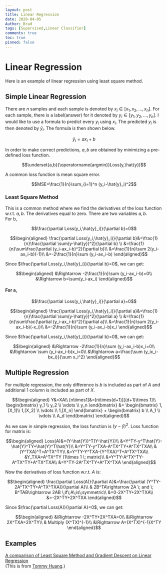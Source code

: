 ```yaml
---
layout: post
title: Linear Regression
date: 2020-04-05
Author: Brad
tags: [Supervised,Linear Classifier]
comments: true
toc: true
pinned: false
---
```



# Linear Regression
Here is an example of linear regression using least square method.
<!-- more -->
## Simple Linear Regression

There are $n$ samples and each sample is denoted by $x_i\in[x_1, x_2, ..., x_n]$. For each sample, there is a label(answer) for it denoted by $y_i\in[y_1, y_2, ..., y_n].$ I would like to use a formula to predict every $y_i$ using $x_i$. The predicted $y_i$ is then denoted by $\hat{y}_i$. The formula is then shown below.

$$\hat{y}_i=ax_i+b$$

In order to make correct predictions, $a,b$ are obtained by minimizing a pre-defined loss function.

$$\underset{a,b}{\operatorname{argmin}}Loss(y,\hat{y})$$

A common loss function is mean square error.

$$MSE=\frac{1}{n}\sum_{i=1}^n (y_i-\hat{y}_i)^2$$

### Least Square Method
This is a common method where we find the derivatives of the loss function w.r.t. $a,b$. The derivatives equal to zero. There are two variables $a,b$.  
For b,

$$\frac{\partial Loss(y_i,\hat{y}_i)}{\partial b}=0$$

$$\begin{aligned}
\frac{\partial Loss(y_i,\hat{y}_i)}{\partial b}&=\frac{1}{n}\frac{\partial \sum(y-\hat{y})^2}{\partial b} \\
&=\frac{1}{n}\sum\frac{\partial (y_i-ax_i-b)^2}{\partial b}\\
&=\frac{1}{n}\sum 2(y_i-ax_i-b)(-1)\\
&=-2\frac{1}{n}\sum (y_i-ax_i-b)
\end{aligned}$$
  
Since $\frac{\partial Loss(y_i,\hat{y}_i)}{\partial b}=0$, we can get:  

$$\begin{aligned}
&\Rightarrow -2\frac{1}{n}\sum (y_i-ax_i-b)=0\\
&\Rightarrow b=\sum(y_i-ax_i)
\end{aligned}$$

#### For a,

$$\frac{\partial Loss(y_i,\hat{y}_i)}{\partial a}=0$$

$$\begin{aligned}
\frac{\partial Loss(y_i,\hat{y}_i)}{\partial a}&=\frac{1}{n}\frac{\partial \sum(y-\hat{y})^2}{\partial a} \\
&=\frac{1}{n}\sum\frac{\partial (y_i-ax_i-b)^2}{\partial a}\\
&=\frac{1}{n}\sum 2(y_i-ax_i-b)(-x_i)\\
&=-2\frac{1}{n}\sum (y_i-ax_i-b)x_i
\end{aligned}$$
  
Since $\frac{\partial Loss(y_i,\hat{y}_i)}{\partial b}=0$, we can get:  

$$\begin{aligned}
&\Rightarrow -2\frac{1}{n}\sum (y_i-ax_i-b)x_i=0\\
&\Rightarrow \sum (y_i-ax_i-b)x_i=0\\
&\Rightarrow a=\frac{\sum (y_ix_i-bx_i)}{\sum x_i^2}
\end{aligned}$$


## Multiple Regression

For multiple regression, the only difference is $b$ is included as part of $A$ and additional 1 column is included as part of $X$.

$$\begin{aligned}
Y&=XA\\
[n\times1]&=[n\times(d+1)][(d+1)\times 1]\\
    \begin{bmatrix}
    y_1 \\ y_2 \\ \vdots \\ y_n
    \end{bmatrix}
    &=
    \begin{bmatrix}
    1,[X_1]\\ 1,[X_2] \\ \vdots \\ 1,[X_n]
    \end{bmatrix}
    +
    \begin{bmatrix}
    b \\ A_1 \\ \vdots \\ A_d
    \end{bmatrix}
\end{aligned}$$

As we saw in simple regression, the loss function is $(y-\hat{y})^2$. Loss function for matrix is:

$$\begin{aligned}
Loss(A)&=(Y-\hat{Y})^T(Y-\hat{Y})\\
&=Y^TY-y^T\hat{Y}-\hat{Y}^TY+\hat{Y}^T\hat{Y}\\
&=Y^TY-y^TXA-A^TX^TY+A^TX^TXA\\
&(Y^TXA)^T=A^TX^TY\\
&=Y^TY-Y^TXA-(Y^TXA)^T+A^TX^TXA\\
&Y_TXA=A^TX^TY (1\times 1 \; matrix)\\
&=Y^TY-A^TX^TY-A^TX^TY+A^TX^TXA\\
&=Y^TY-2A^TX^TY+A^TX^TXA
\end{aligned}$$

Now the derivatives of loss function w.r.t. $A$ is:

$$\begin{aligned}
\frac{\partial Loss(A)}{\partial A}&=\frac{\partial (Y^TY-2A^TX^TY+A^TX^TXA)}{\partial A}\\
& 2B^TA\rightarrow 2A \; and \; B^TAB\rightarrow 2AB \;if\;A\;is\;symmetric\\
&=0-2X^TY+2X^TXA\\
&=-2X^TY+2X^TXA
\end{aligned}$$

Since $\frac{\partial Loss(A)}{\partial A}=0$, we can get:  

$$\begin{aligned}
&\Rightarrow -2X^TY+2X^TXA=0\\
&\Rightarrow 2X^TXA=2X^TY\\
& Multiply (X^TX)^{-1}\\
&\Rightarrow A=(X^TX)^{-1}X^TY
\end{aligned}$$


## Examples

[A comparison of Least Square Method and Gradient Descent on Linear Regression](../attachments/LinearRegression.py)  
(This is from [Tommy Huang](https://medium.com/@chih.sheng.huang821/%E7%B7%9A%E6%80%A7%E5%9B%9E%E6%AD%B8-linear-regression-3a271a7453e).)
